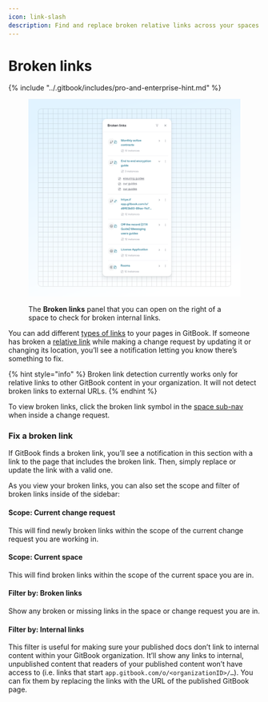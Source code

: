 ```yaml
---
icon: link-slash
description: Find and replace broken relative links across your spaces
---
```


# Broken links

{% include "../.gitbook/includes/pro-and-enterprise-hint.md" %}

<div data-full-width="false"><figure><img src="../.gitbook/assets/10_01_25_broken_links_sidebar.svg" alt=""><figcaption><p>The <strong>Broken links</strong> panel that you can open on the right of a space to check for broken internal links.</p></figcaption></figure></div>

You can add different [types of links](formatting/inline.md#links) to your pages in GitBook. If someone has broken a [relative link](formatting/inline.md#relative-links) while making a change request by updating it or changing its location, you’ll see a notification letting you know there’s something to fix.

{% hint style="info" %}
Broken link detection currently works only for relative links to other GitBook content in your organization. It will not detect broken links to external URLs.
{% endhint %}

To view broken links, click the broken link symbol in the [space sub-nav](../resources/gitbook-ui.md#space-header-and-sub-navigation) when inside a change request.

### Fix a broken link

If GitBook finds a broken link, you’ll see a notification in this section with a link to the page that includes the broken link. Then, simply replace or update the link with a valid one.

As you view your broken links, you can also set the scope and filter of broken links inside of the sidebar:

#### Scope: Current change request

This will find newly broken links within the scope of the current change request you are working in.

#### Scope: Current space

This will find broken links within the scope of the current space you are in.

#### Filter by: Broken links

Show any broken or missing links in the space or change request you are in.

#### Filter by: Internal links

This filter is useful for making sure your published docs don’t link to internal content within your GitBook organization. It’ll show any links to internal, unpublished content that readers of your published content won’t have access to (i.e. links that start `app.gitbook.com/o/<organizationID>/…`). You can fix them by replacing the links with the URL of the published GitBook page.

